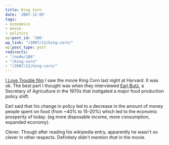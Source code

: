 ```yaml
---
title: King Corn
date: '2007-12-05'
tags:
- economics
- movie
- politics
wp:post_id: '186'
wp_link: "/2007/12/king-corn/"
wp:post_type: post
redirects:
- "/node/186"
- "/king-corn"
- "/2007/12/king-corn/"
---
```


[I Love Trouble film](http://www.iucn-tftsg.org/?i_love_trouble)
I saw the movie King Corn last night at Harvard. It was ok. The best part I thought was when they interviewed [Earl Butz](http://en.wikipedia.org/wiki/Earl_Butz), a Secretary of Agriculture in the 1970s that instigated a major food production policy shift.

Earl said that his change in policy led to a decrease in the amount of money people spent on food (from ~40% to 15-20%) which led to the economic prosperity of today. (eg more disposable income, more consumption, expanded economy).

Clever. Though after reading his wikipedia entry, apparently he wasn't so clever in other respects. Definitely didn't mention _that_ in the movie.

